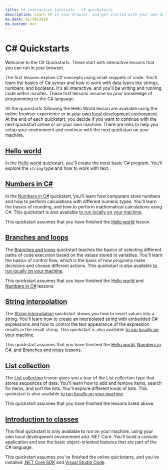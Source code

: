 ```yaml
---
title: C# interactive tutorials - C# quickstarts
description: Learn C# in your browser, and get started with your own development environment
ms.date: 01/30/2018
ms.custom: mvc
---
```

# C# Quickstarts #

Welcome to the C# Quickstarts. These start with interactive lessons
that you can run in your browser.

The first lessons explain C# concepts using small snippets of code. You'll
learn the basics of C# syntax and how to work with data types like strings,
numbers, and booleans. It's all interactive, and you'll be writing and running code
within minutes. These first lessons assume no prior knowledge of
programming or the C# language.

All the quickstarts following the Hello World lesson are available using
the online browser experience or [in your own local development
environment](local-environment.md). At the end of each quickstart, you decide if you want to continue
with the next quickstart online or on your own machine. There are links
to help you setup your environment and continue with the next quickstart
on your machine.

## [Hello world](hello-world.yml)

In the [Hello world](hello-world.yml) quickstart, you'll create the most basic
C# program. You'll explore the `string` type and how to work with text.

## [Numbers in C#](numbers-in-csharp.yml)

In the [Numbers in C#](numbers-in-csharp.yml) quickstart, you'll learn
how computers store numbers and how to perform calculations with different
numeric types. You'll learn the basics of rounding, and how to perform
mathematical calculations using C#. This quickstart is also available
[to run locally on your machine](numbers-in-csharp-local.md).

This quickstart assumes that you have finished the [Hello world](hello-world.yml) lesson.

## [Branches and loops](branches-and-loops.yml)

The [Branches and loops](branches-and-loops.yml) quickstart teaches the basics of selecting
different paths of code execution based on the values stored in variables. You'll learn the
basics of control flow, which is the basis of how programs make decisions and choose
different actions. This quickstart is also available
[to run locally on your machine](branches-and-loops-local.md).

This quickstart assumes that you have finished the [Hello world](hello-world.yml) and
[Numbers in C#](numbers-in-csharp.yml) lessons.

## [String interpolation](interpolated-strings.yml)

The [String interpolation](interpolated-strings.yml) quickstart shows you how to insert values into a string. You'll learn how to create an interpolated string with embedded C# expressions and how to control the text appearance of the expression results in the result string. This quickstart is also available [to run locally on your machine](interpolated-strings-local.md).

This quickstart assumes that you have finished the [Hello world](hello-world.yml), [Numbers in C#](numbers-in-csharp.yml), and [Branches and loops](branches-and-loops.yml) lessons.

## [List collection](list-collection.yml)

The [List collection](list-collection.yml) lesson gives you
a tour of the List collection type that stores sequences of data. You'll learn how to add and remove items, search for items, and sort the lists. You'll explore different kinds of lists. This quickstart is also
available [to run locally on your machine](arrays-and-collections.md).

This quickstart assumes that you have finished the lessons listed above.

## [Introduction to classes](introduction-to-classes.md)

This final quickstart is only available to run on your machine, using your own local development environment and .NET Core.
You'll build a console application and see the basic object-oriented features that are part of the C# language.

This quickstart assumes you've finished the online quickstarts, and you've installed [.NET Core SDK](https://www.microsoft.com/net/download) and [Visual Studio Code](https://code.visualstudio.com/).
